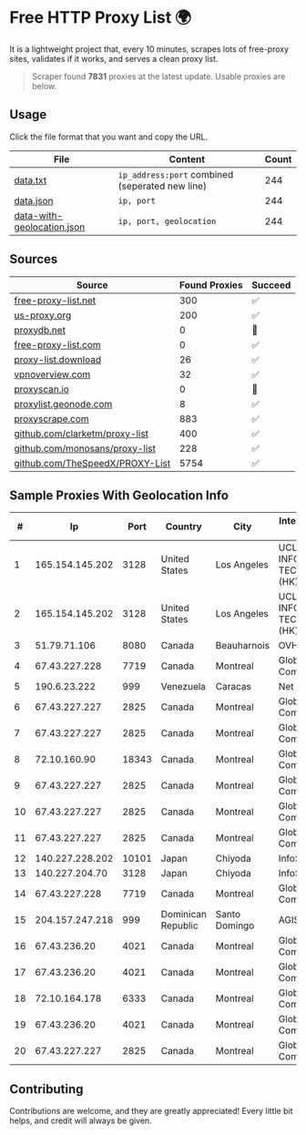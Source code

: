 
# Free HTTP Proxy List 🌍

It is a lightweight project that, every 10 minutes, scrapes lots of free-proxy sites, validates if it works, and serves a clean proxy list.


> Scraper found **7831** proxies at the latest update. Usable proxies are below.

## Usage

Click the file format that you want and copy the URL.


|File|Content|Count|
|----|-------|-----|
|[data.txt](https://raw.githubusercontent.com/themiralay/Proxy-List-World/master/data.txt)|`ip_address:port` combined (seperated new line)|244|
|[data.json](https://raw.githubusercontent.com/themiralay/Proxy-List-World/master/data.json)|`ip, port`|244|
|[data-with-geolocation.json](https://raw.githubusercontent.com/themiralay/Proxy-List-World/master/data-with-geolocation.json)|`ip, port, geolocation`|244|

## Sources

|Source|Found Proxies|Succeed|
|------|-------------|-------|
|[free-proxy-list.net](https://free-proxy-list.net)|300|✅|
|[us-proxy.org](https://www.us-proxy.org)|200|✅|
|[proxydb.net](http://proxydb.net)|0|🚫|
|[free-proxy-list.com](https://free-proxy-list.com/?page=&port=&type%5B%5D=http&type%5B%5D=https&up_time=0&search=Search)|0|✅|
|[proxy-list.download](https://www.proxy-list.download/HTTP)|26|✅|
|[vpnoverview.com](https://vpnoverview.com/privacy/anonymous-browsing/free-proxy-servers)|32|✅|
|[proxyscan.io](https://www.proxyscan.io)|0|🚫|
|[proxylist.geonode.com](https://proxylist.geonode.com/api/proxy-list?limit=300&page=1&sort_by=lastChecked&sort_type=desc&protocols=http,https)|8|✅|
|[proxyscrape.com](https://api.proxyscrape.com/v2/?request=displayproxies&protocol=http&timeout=10000&country=all&ssl=all&anonymity=all)|883|✅|
|[github.com/clarketm/proxy-list](https://raw.githubusercontent.com/clarketm/proxy-list/master/proxy-list-raw.txt)|400|✅|
|[github.com/monosans/proxy-list](https://raw.githubusercontent.com/monosans/proxy-list/main/proxies/http.txt)|228|✅|
|[github.com/TheSpeedX/PROXY-List](https://raw.githubusercontent.com/TheSpeedX/PROXY-List/master/http.txt)|5754|✅|


## Sample Proxies With Geolocation Info

|#|Ip|Port|Country|City|Internet Service Provider|
|-|--|----|-------|----|-------------------------|
|1|165.154.145.202|3128|United States|Los Angeles|UCLOUD INFORMATION TECHNOLOGY (HK) LIMITED|
|2|165.154.145.202|3128|United States|Los Angeles|UCLOUD INFORMATION TECHNOLOGY (HK) LIMITED|
|3|51.79.71.106|8080|Canada|Beauharnois|OVH SAS|
|4|67.43.227.228|7719|Canada|Montreal|GloboTech Communications|
|5|190.6.23.222|999|Venezuela|Caracas|Net Uno|
|6|67.43.227.227|2825|Canada|Montreal|GloboTech Communications|
|7|67.43.227.227|2825|Canada|Montreal|GloboTech Communications|
|8|72.10.160.90|18343|Canada|Montreal|GloboTech Communications|
|9|67.43.227.227|2825|Canada|Montreal|GloboTech Communications|
|10|67.43.227.227|2825|Canada|Montreal|GloboTech Communications|
|11|67.43.227.227|2825|Canada|Montreal|GloboTech Communications|
|12|140.227.228.202|10101|Japan|Chiyoda|InfoSphere|
|13|140.227.204.70|3128|Japan|Chiyoda|InfoSphere|
|14|67.43.227.228|7719|Canada|Montreal|GloboTech Communications|
|15|204.157.247.218|999|Dominican Republic|Santo Domingo|AGIS|
|16|67.43.236.20|4021|Canada|Montreal|GloboTech Communications|
|17|67.43.236.20|4021|Canada|Montreal|GloboTech Communications|
|18|72.10.164.178|6333|Canada|Montreal|GloboTech Communications|
|19|67.43.236.20|4021|Canada|Montreal|GloboTech Communications|
|20|67.43.227.227|2825|Canada|Montreal|GloboTech Communications|



## Contributing

Contributions are welcome, and they are greatly appreciated! Every
little bit helps, and credit will always be given.

